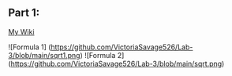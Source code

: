 ## Part 1:
[My Wiki](https://github.com/VictoriaSavage526/Lab-3/wiki)

![Formula 1] (https://github.com/VictoriaSavage526/Lab-3/blob/main/sqrt1.png)
![Formula 2] (https://github.com/VictoriaSavage526/Lab-3/blob/main/sqrt.png)
